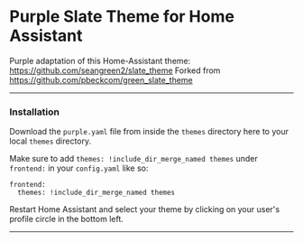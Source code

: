 # Purple Slate Theme for Home Assistant
Purple adaptation of this Home-Assistant theme:  https://github.com/seangreen2/slate_theme
Forked from https://github.com/pbeckcom/green_slate_theme

---

### Installation

Download the `purple.yaml` file from inside the `themes` directory here to your local `themes` directory.

Make sure to add `themes: !include_dir_merge_named themes` under `frontend:` in your `config.yaml` like so:

```
frontend:
  themes: !include_dir_merge_named themes
```
  
Restart Home Assistant and select your theme by clicking on your user's profile circle in the bottom left.

---
